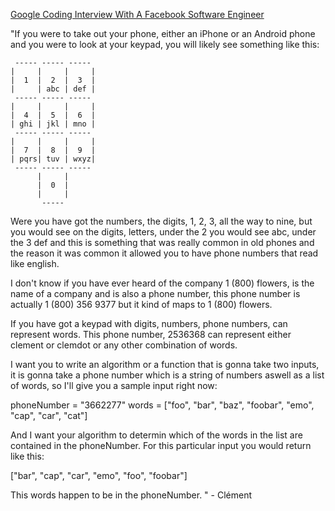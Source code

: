 [Google Coding Interview With A Facebook Software Engineer](https://www.youtube.com/watch?v=PIeiiceWe_w)

"If you were to take out your phone, either an iPhone or an Android phone and you were to look at your keypad, you will likely see something like this:

```
 ----- ----- -----
|     |     |     |
|  1  |  2  |  3  |
|     | abc | def |
 ----- ----- -----
|     |     |     |
|  4  |  5  |  6  |
| ghi | jkl | mno |
 ----- ----- -----
|     |     |     |
|  7  |  8  |  9  |
| pqrs| tuv | wxyz|
 ----- ----- -----
      |     |
      |  0  |
      |     |
       -----
```

Were you have got the numbers, the digits, 1, 2, 3, all the way to nine, but you would see on the digits, letters, under
the 2 you would see abc, under the 3 def and this is something that was really common in old phones and the reason it was
common it allowed you to have phone numbers that read like english.

I don't know if you have ever heard of the company 1 (800) flowers, is the name of a company and is also a phone number,
this phone number is actually 1 (800) 356 9377 but it kind of maps to 1 (800) flowers.

If you have got a keypad with digits, numbers, phone numbers, can represent words.
This phone number, 2536368 can represent either clement or clemdot or any other combination of words.

I want you to write an algorithm or a function that is gonna take two inputs, it is gonna take a phone number which is
a string of numbers aswell as a list of words, so I'll give you a sample input right now:

phoneNumber = "3662277"
words = ["foo", "bar", "baz", "foobar", "emo", "cap", "car", "cat"]

And I want your algorithm to determin which of the words in the list are contained in the phoneNumber.
For this particular input you would return like this:

["bar", "cap", "car", "emo", "foo", "foobar"]

This words happen to be in the phoneNumber.
" - Clément
